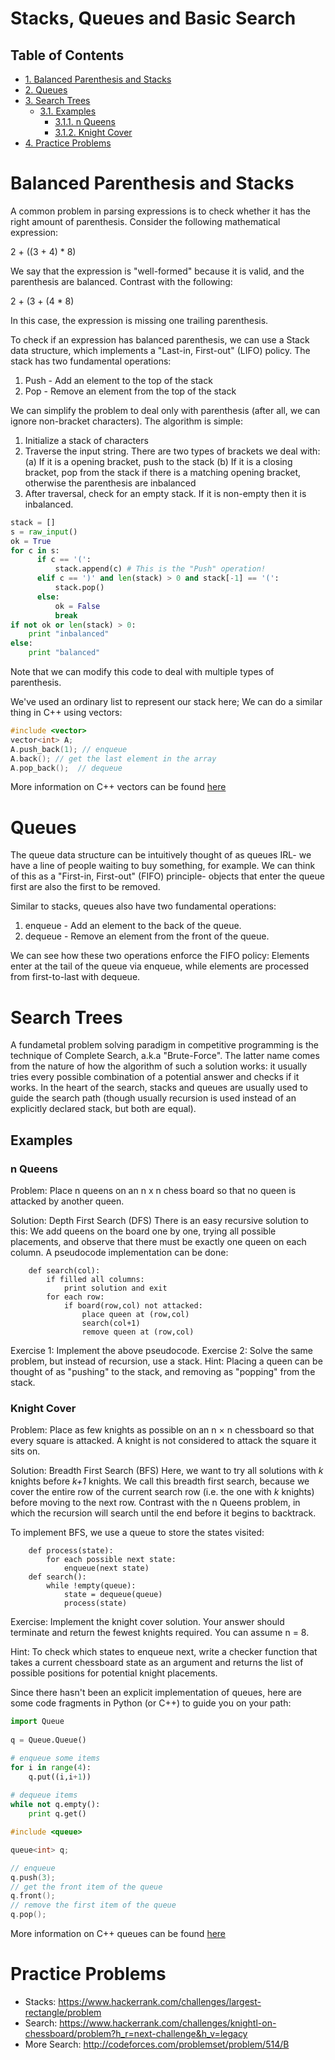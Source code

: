 # Stacks, Queues and Basic Search

<div id="table-of-contents">
<h2>Table of Contents</h2>
<div id="text-table-of-contents">
<ul>
<li><a href="#sec-1">1. Balanced Parenthesis and Stacks</a></li>
<li><a href="#sec-2">2. Queues</a></li>
<li><a href="#sec-3">3. Search Trees</a>
<ul>
<li><a href="#sec-3-1">3.1. Examples</a>
<ul>
<li><a href="#sec-3-1-1">3.1.1. n Queens</a></li>
<li><a href="#sec-3-1-2">3.1.2. Knight Cover</a></li>
</ul>
</li>
</ul>
</li>
<li><a href="#sec-4">4. Practice Problems</a></li>
</ul>
</div>
</div>

# Balanced Parenthesis and Stacks

A common problem in parsing expressions is to check whether it has
the right amount of parenthesis. Consider the following mathematical
expression:

2 + ((3 + 4) \* 8)

We say that the expression is "well-formed" because it is valid, 
and the parenthesis are balanced. Contrast with the following:

2 + (3 + (4 \* 8)

In this case, the expression is missing one trailing parenthesis.

To check if an expression has balanced parenthesis, we can use a
Stack data structure, which implements a "Last-in, First-out" (LIFO)
policy. The stack has two fundamental operations:
1.  Push - Add an element to the top of the stack
2.  Pop  - Remove an element from the top of the stack

We can simplify the problem to deal only with parenthesis (after all,
we can ignore non-bracket characters). The algorithm is simple:

1.  Initialize a stack of characters
2.  Traverse the input string. There are two types of brackets we deal with:
    (a) If it is a opening bracket, push to the stack
    (b) If it is a closing bracket, pop from the stack if there is a matching
        opening bracket, otherwise the parenthesis are inbalanced
3.  After traversal, check for an empty stack. If it is non-empty then it is
inbalanced.

```python
stack = []
s = raw_input()
ok = True
for c in s:
      if c == '(': 
          stack.append(c) # This is the "Push" operation!
      elif c == ')' and len(stack) > 0 and stack[-1] == '(':
          stack.pop()
      else:
          ok = False
          break
if not ok or len(stack) > 0:
    print "inbalanced"
else:
    print "balanced"
```
		
Note that we can modify this code to deal with multiple types of
parenthesis.

We've used an ordinary list to represent our stack here; We can do a
similar thing in C++ using vectors:

```cpp
#include <vector>
vector<int> A;
A.push_back(1); // enqueue
A.back(); // get the last element in the array
A.pop_back();  // dequeue
```

More information on C++ vectors can be found [here](https://en.cppreference.com/w/cpp/container/vector)

# Queues

The queue data structure can be intuitively thought of as queues IRL- we have
a line of people waiting to buy something, for example. We can think of this
as a "First-in, First-out" (FIFO) principle- objects that enter the queue first
are also the first to be removed.

Similar to stacks, queues also have two fundamental operations:
1.  enqueue - Add an element to the back of the queue.
2.  dequeue - Remove an element from the front of the queue.

We can see how these two operations enforce the FIFO policy: Elements enter 
at the tail of the queue via enqueue, while elements are processed from first-to-last 
with dequeue.

# Search Trees

A fundametal problem solving paradigm in competitive programming is the technique
of Complete Search, a.k.a "Brute-Force". The latter name comes from the nature of
how the algorithm of such a solution works: it usually tries every possible 
combination of a potential answer and checks if it works. In the heart of the 
search, stacks and queues are usually used to guide the search path (though usually
recursion is used instead of an explicitly declared stack, but both are equal).

## Examples

### n Queens

Problem: Place n queens on an n x n chess board so that no queen is attacked by
another queen.

Solution: Depth First Search (DFS)
There is an easy recursive solution to this: We add queens on the board
one by one, trying all possible placements, and observe that there must be exactly
one queen on each column. A pseudocode implementation can be done:

```
    def search(col):
        if filled all columns:
            print solution and exit
        for each row:
            if board(row,col) not attacked:
                place queen at (row,col)
                search(col+1)
                remove queen at (row,col)
```

Exercise 1: Implement the above pseudocode.
Exercise 2: Solve the same problem, but instead of recursion, use a stack. Hint:
  Placing a queen can be thought of as "pushing" to the stack, and removing as
  "popping" from the stack.

### Knight Cover

Problem: Place as few knights as possible on an n × n chessboard so that every square
is attacked. A knight is not considered to attack the square it sits on.

Solution: Breadth First Search (BFS)
Here, we want to try all solutions with *k* knights before *k+1* knights. 
We call this breadth first search, because we cover the entire row of the
current search row (i.e. the one with *k* knights) before moving to the next row.
Contrast with the n Queens problem, in which the recursion will search until
the end before it begins to backtrack.

To implement BFS, we use a queue to store the states visited:

```
    def process(state):
        for each possible next state:
            enqueue(next state)
    def search():
        while !empty(queue):
            state = dequeue(queue)
            process(state)
```
			
Exercise: Implement the knight cover solution. Your answer should terminate and return the
fewest knights required. You can assume n = 8.

Hint: To check which states to enqueue next, write a checker function that takes a current
chessboard state as an argument and returns the list of possible positions for potential
knight placements.

Since there hasn't been an explicit implementation of queues, here are some code
fragments in Python (or C++) to guide you on your path:

```python
import Queue
    
q = Queue.Queue()

# enqueue some items
for i in range(4):
    q.put((i,i+1))
    
# dequeue items
while not q.empty():
    print q.get()
```


```cpp
#include <queue>

queue<int> q;

// enqueue
q.push(3);
// get the front item of the queue
q.front();
// remove the first item of the queue
q.pop();
```

More information on C++ queues can be found [here](https://en.cppreference.com/w/cpp/container/queue)

# Practice Problems

-   Stacks: <https://www.hackerrank.com/challenges/largest-rectangle/problem>
-   Search: <https://www.hackerrank.com/challenges/knightl-on-chessboard/problem?h_r=next-challenge&h_v=legacy>
-   More Search: <http://codeforces.com/problemset/problem/514/B>
